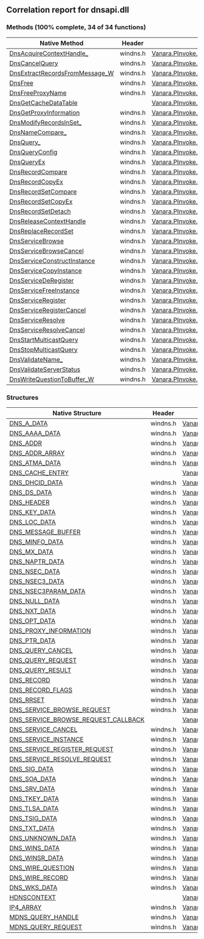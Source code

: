 ## Correlation report for dnsapi.dll  
### Methods (100% complete, 34 of 34 functions)  
Native Method | Header | Managed Method  
--- | --- | ---  
[DnsAcquireContextHandle_](https://www.google.com/search?num=5&q=DnsAcquireContextHandle_A+site%3Adocs.microsoft.com) | windns.h | [Vanara.PInvoke.DnsApi.DnsAcquireContextHandle](https://github.com/dahall/Vanara/search?l=C%23&q=DnsAcquireContextHandle)  
[DnsCancelQuery](https://www.google.com/search?num=5&q=DnsCancelQuery+site%3Adocs.microsoft.com) | windns.h | [Vanara.PInvoke.DnsApi.DnsCancelQuery](https://github.com/dahall/Vanara/search?l=C%23&q=DnsCancelQuery)  
[DnsExtractRecordsFromMessage_W](https://www.google.com/search?num=5&q=DnsExtractRecordsFromMessage_W+site%3Adocs.microsoft.com) | windns.h | [Vanara.PInvoke.DnsApi.DnsExtractRecordsFromMessage](https://github.com/dahall/Vanara/search?l=C%23&q=DnsExtractRecordsFromMessage)  
[DnsFree](https://www.google.com/search?num=5&q=DnsFree+site%3Adocs.microsoft.com) | windns.h | [Vanara.PInvoke.DnsApi.DnsFree](https://github.com/dahall/Vanara/search?l=C%23&q=DnsFree)  
[DnsFreeProxyName](https://www.google.com/search?num=5&q=DnsFreeProxyName+site%3Adocs.microsoft.com) | windns.h | [Vanara.PInvoke.DnsApi.DnsFreeProxyName](https://github.com/dahall/Vanara/search?l=C%23&q=DnsFreeProxyName)  
[DnsGetCacheDataTable](https://www.google.com/search?num=5&q=DnsGetCacheDataTable+site%3Adocs.microsoft.com) |  | [Vanara.PInvoke.DnsApi.DnsGetCacheDataTable](https://github.com/dahall/Vanara/search?l=C%23&q=DnsGetCacheDataTable)  
[DnsGetProxyInformation](https://www.google.com/search?num=5&q=DnsGetProxyInformation+site%3Adocs.microsoft.com) | windns.h | [Vanara.PInvoke.DnsApi.DnsGetProxyInformation](https://github.com/dahall/Vanara/search?l=C%23&q=DnsGetProxyInformation)  
[DnsModifyRecordsInSet_](https://www.google.com/search?num=5&q=DnsModifyRecordsInSet_A+site%3Adocs.microsoft.com) | windns.h | [Vanara.PInvoke.DnsApi.DnsModifyRecordsInSet](https://github.com/dahall/Vanara/search?l=C%23&q=DnsModifyRecordsInSet)  
[DnsNameCompare_](https://www.google.com/search?num=5&q=DnsNameCompare_A+site%3Adocs.microsoft.com) | windns.h | [Vanara.PInvoke.DnsApi.DnsNameCompare](https://github.com/dahall/Vanara/search?l=C%23&q=DnsNameCompare)  
[DnsQuery_](https://www.google.com/search?num=5&q=DnsQuery_A+site%3Adocs.microsoft.com) | windns.h | [Vanara.PInvoke.DnsApi.DnsQuery](https://github.com/dahall/Vanara/search?l=C%23&q=DnsQuery)  
[DnsQueryConfig](https://www.google.com/search?num=5&q=DnsQueryConfig+site%3Adocs.microsoft.com) | windns.h | [Vanara.PInvoke.DnsApi.DnsQueryConfig](https://github.com/dahall/Vanara/search?l=C%23&q=DnsQueryConfig)  
[DnsQueryEx](https://www.google.com/search?num=5&q=DnsQueryEx+site%3Adocs.microsoft.com) | windns.h | [Vanara.PInvoke.DnsApi.DnsQueryEx](https://github.com/dahall/Vanara/search?l=C%23&q=DnsQueryEx)  
[DnsRecordCompare](https://www.google.com/search?num=5&q=DnsRecordCompare+site%3Adocs.microsoft.com) | windns.h | [Vanara.PInvoke.DnsApi.DnsRecordCompare](https://github.com/dahall/Vanara/search?l=C%23&q=DnsRecordCompare)  
[DnsRecordCopyEx](https://www.google.com/search?num=5&q=DnsRecordCopyEx+site%3Adocs.microsoft.com) | windns.h | [Vanara.PInvoke.DnsApi.DnsRecordCopyEx](https://github.com/dahall/Vanara/search?l=C%23&q=DnsRecordCopyEx)  
[DnsRecordSetCompare](https://www.google.com/search?num=5&q=DnsRecordSetCompare+site%3Adocs.microsoft.com) | windns.h | [Vanara.PInvoke.DnsApi.DnsRecordSetCompare](https://github.com/dahall/Vanara/search?l=C%23&q=DnsRecordSetCompare)  
[DnsRecordSetCopyEx](https://www.google.com/search?num=5&q=DnsRecordSetCopyEx+site%3Adocs.microsoft.com) | windns.h | [Vanara.PInvoke.DnsApi.DnsRecordSetCopyEx](https://github.com/dahall/Vanara/search?l=C%23&q=DnsRecordSetCopyEx)  
[DnsRecordSetDetach](https://www.google.com/search?num=5&q=DnsRecordSetDetach+site%3Adocs.microsoft.com) | windns.h | [Vanara.PInvoke.DnsApi.DnsRecordSetDetach](https://github.com/dahall/Vanara/search?l=C%23&q=DnsRecordSetDetach)  
[DnsReleaseContextHandle](https://www.google.com/search?num=5&q=DnsReleaseContextHandle+site%3Adocs.microsoft.com) | windns.h | [Vanara.PInvoke.DnsApi.DnsReleaseContextHandle](https://github.com/dahall/Vanara/search?l=C%23&q=DnsReleaseContextHandle)  
[DnsReplaceRecordSet](https://www.google.com/search?num=5&q=DnsReplaceRecordSetA+site%3Adocs.microsoft.com) | windns.h | [Vanara.PInvoke.DnsApi.DnsReplaceRecordSet](https://github.com/dahall/Vanara/search?l=C%23&q=DnsReplaceRecordSet)  
[DnsServiceBrowse](https://www.google.com/search?num=5&q=DnsServiceBrowse+site%3Adocs.microsoft.com) | windns.h | [Vanara.PInvoke.DnsApi.DnsServiceBrowse](https://github.com/dahall/Vanara/search?l=C%23&q=DnsServiceBrowse)  
[DnsServiceBrowseCancel](https://www.google.com/search?num=5&q=DnsServiceBrowseCancel+site%3Adocs.microsoft.com) | windns.h | [Vanara.PInvoke.DnsApi.DnsServiceBrowseCancel](https://github.com/dahall/Vanara/search?l=C%23&q=DnsServiceBrowseCancel)  
[DnsServiceConstructInstance](https://www.google.com/search?num=5&q=DnsServiceConstructInstance+site%3Adocs.microsoft.com) | windns.h | [Vanara.PInvoke.DnsApi.DnsServiceConstructInstance](https://github.com/dahall/Vanara/search?l=C%23&q=DnsServiceConstructInstance)  
[DnsServiceCopyInstance](https://www.google.com/search?num=5&q=DnsServiceCopyInstance+site%3Adocs.microsoft.com) | windns.h | [Vanara.PInvoke.DnsApi.DnsServiceCopyInstance](https://github.com/dahall/Vanara/search?l=C%23&q=DnsServiceCopyInstance)  
[DnsServiceDeRegister](https://www.google.com/search?num=5&q=DnsServiceDeRegister+site%3Adocs.microsoft.com) | windns.h | [Vanara.PInvoke.DnsApi.DnsServiceDeRegister](https://github.com/dahall/Vanara/search?l=C%23&q=DnsServiceDeRegister)  
[DnsServiceFreeInstance](https://www.google.com/search?num=5&q=DnsServiceFreeInstance+site%3Adocs.microsoft.com) | windns.h | [Vanara.PInvoke.DnsApi.DnsServiceFreeInstance](https://github.com/dahall/Vanara/search?l=C%23&q=DnsServiceFreeInstance)  
[DnsServiceRegister](https://www.google.com/search?num=5&q=DnsServiceRegister+site%3Adocs.microsoft.com) | windns.h | [Vanara.PInvoke.DnsApi.DnsServiceRegister](https://github.com/dahall/Vanara/search?l=C%23&q=DnsServiceRegister)  
[DnsServiceRegisterCancel](https://www.google.com/search?num=5&q=DnsServiceRegisterCancel+site%3Adocs.microsoft.com) | windns.h | [Vanara.PInvoke.DnsApi.DnsServiceRegisterCancel](https://github.com/dahall/Vanara/search?l=C%23&q=DnsServiceRegisterCancel)  
[DnsServiceResolve](https://www.google.com/search?num=5&q=DnsServiceResolve+site%3Adocs.microsoft.com) | windns.h | [Vanara.PInvoke.DnsApi.DnsServiceResolve](https://github.com/dahall/Vanara/search?l=C%23&q=DnsServiceResolve)  
[DnsServiceResolveCancel](https://www.google.com/search?num=5&q=DnsServiceResolveCancel+site%3Adocs.microsoft.com) | windns.h | [Vanara.PInvoke.DnsApi.DnsServiceResolveCancel](https://github.com/dahall/Vanara/search?l=C%23&q=DnsServiceResolveCancel)  
[DnsStartMulticastQuery](https://www.google.com/search?num=5&q=DnsStartMulticastQuery+site%3Adocs.microsoft.com) | windns.h | [Vanara.PInvoke.DnsApi.DnsStartMulticastQuery](https://github.com/dahall/Vanara/search?l=C%23&q=DnsStartMulticastQuery)  
[DnsStopMulticastQuery](https://www.google.com/search?num=5&q=DnsStopMulticastQuery+site%3Adocs.microsoft.com) | windns.h | [Vanara.PInvoke.DnsApi.DnsStopMulticastQuery](https://github.com/dahall/Vanara/search?l=C%23&q=DnsStopMulticastQuery)  
[DnsValidateName_](https://www.google.com/search?num=5&q=DnsValidateName_A+site%3Adocs.microsoft.com) | windns.h | [Vanara.PInvoke.DnsApi.DnsValidateName](https://github.com/dahall/Vanara/search?l=C%23&q=DnsValidateName)  
[DnsValidateServerStatus](https://www.google.com/search?num=5&q=DnsValidateServerStatus+site%3Adocs.microsoft.com) | windns.h | [Vanara.PInvoke.DnsApi.DnsValidateServerStatus](https://github.com/dahall/Vanara/search?l=C%23&q=DnsValidateServerStatus)  
[DnsWriteQuestionToBuffer_W](https://www.google.com/search?num=5&q=DnsWriteQuestionToBuffer_W+site%3Adocs.microsoft.com) | windns.h | [Vanara.PInvoke.DnsApi.DnsWriteQuestionToBuffer](https://github.com/dahall/Vanara/search?l=C%23&q=DnsWriteQuestionToBuffer)  
### Structures  
Native Structure | Header | Managed Structure  
--- | --- | ---  
[DNS_A_DATA](https://www.google.com/search?num=5&q=DNS_A_DATA+site%3Adocs.microsoft.com) | windns.h | [Vanara.PInvoke.DnsApi.DNS_A_DATA](https://github.com/dahall/Vanara/search?l=C%23&q=DNS_A_DATA)  
[DNS_AAAA_DATA](https://www.google.com/search?num=5&q=DNS_AAAA_DATA+site%3Adocs.microsoft.com) | windns.h | [Vanara.PInvoke.DnsApi.DNS_AAAA_DATA](https://github.com/dahall/Vanara/search?l=C%23&q=DNS_AAAA_DATA)  
[DNS_ADDR](https://www.google.com/search?num=5&q=DNS_ADDR+site%3Adocs.microsoft.com) | windns.h | [Vanara.PInvoke.DnsApi.DNS_ADDR](https://github.com/dahall/Vanara/search?l=C%23&q=DNS_ADDR)  
[DNS_ADDR_ARRAY](https://www.google.com/search?num=5&q=DNS_ADDR_ARRAY+site%3Adocs.microsoft.com) | windns.h | [Vanara.PInvoke.DnsApi.DNS_ADDR_ARRAY](https://github.com/dahall/Vanara/search?l=C%23&q=DNS_ADDR_ARRAY)  
[DNS_ATMA_DATA](https://www.google.com/search?num=5&q=DNS_ATMA_DATA+site%3Adocs.microsoft.com) | windns.h | [Vanara.PInvoke.DnsApi.DNS_ATMA_DATA](https://github.com/dahall/Vanara/search?l=C%23&q=DNS_ATMA_DATA)  
[DNS_CACHE_ENTRY](https://www.google.com/search?num=5&q=DNS_CACHE_ENTRY+site%3Adocs.microsoft.com) |  | [Vanara.PInvoke.DnsApi.DNS_CACHE_ENTRY](https://github.com/dahall/Vanara/search?l=C%23&q=DNS_CACHE_ENTRY)  
[DNS_DHCID_DATA](https://www.google.com/search?num=5&q=DNS_DHCID_DATA+site%3Adocs.microsoft.com) | windns.h | [Vanara.PInvoke.DnsApi.DNS_DHCID_DATA](https://github.com/dahall/Vanara/search?l=C%23&q=DNS_DHCID_DATA)  
[DNS_DS_DATA](https://www.google.com/search?num=5&q=DNS_DS_DATA+site%3Adocs.microsoft.com) | windns.h | [Vanara.PInvoke.DnsApi.DNS_DS_DATA](https://github.com/dahall/Vanara/search?l=C%23&q=DNS_DS_DATA)  
[DNS_HEADER](https://www.google.com/search?num=5&q=DNS_HEADER+site%3Adocs.microsoft.com) | windns.h | [Vanara.PInvoke.DnsApi.DNS_HEADER](https://github.com/dahall/Vanara/search?l=C%23&q=DNS_HEADER)  
[DNS_KEY_DATA](https://www.google.com/search?num=5&q=DNS_KEY_DATA+site%3Adocs.microsoft.com) | windns.h | [Vanara.PInvoke.DnsApi.DNS_KEY_DATA](https://github.com/dahall/Vanara/search?l=C%23&q=DNS_KEY_DATA)  
[DNS_LOC_DATA](https://www.google.com/search?num=5&q=DNS_LOC_DATA+site%3Adocs.microsoft.com) | windns.h | [Vanara.PInvoke.DnsApi.DNS_LOC_DATA](https://github.com/dahall/Vanara/search?l=C%23&q=DNS_LOC_DATA)  
[DNS_MESSAGE_BUFFER](https://www.google.com/search?num=5&q=DNS_MESSAGE_BUFFER+site%3Adocs.microsoft.com) | windns.h | [Vanara.PInvoke.DnsApi.DNS_MESSAGE_BUFFER](https://github.com/dahall/Vanara/search?l=C%23&q=DNS_MESSAGE_BUFFER)  
[DNS_MINFO_DATA](https://www.google.com/search?num=5&q=DNS_MINFO_DATA+site%3Adocs.microsoft.com) | windns.h | [Vanara.PInvoke.DnsApi.DNS_MINFO_DATA](https://github.com/dahall/Vanara/search?l=C%23&q=DNS_MINFO_DATA)  
[DNS_MX_DATA](https://www.google.com/search?num=5&q=DNS_MX_DATA+site%3Adocs.microsoft.com) | windns.h | [Vanara.PInvoke.DnsApi.DNS_MX_DATA](https://github.com/dahall/Vanara/search?l=C%23&q=DNS_MX_DATA)  
[DNS_NAPTR_DATA](https://www.google.com/search?num=5&q=DNS_NAPTR_DATA+site%3Adocs.microsoft.com) | windns.h | [Vanara.PInvoke.DnsApi.DNS_NAPTR_DATA](https://github.com/dahall/Vanara/search?l=C%23&q=DNS_NAPTR_DATA)  
[DNS_NSEC_DATA](https://www.google.com/search?num=5&q=DNS_NSEC_DATA+site%3Adocs.microsoft.com) | windns.h | [Vanara.PInvoke.DnsApi.DNS_NSEC_DATA](https://github.com/dahall/Vanara/search?l=C%23&q=DNS_NSEC_DATA)  
[DNS_NSEC3_DATA](https://www.google.com/search?num=5&q=DNS_NSEC3_DATA+site%3Adocs.microsoft.com) | windns.h | [Vanara.PInvoke.DnsApi.DNS_NSEC3_DATA](https://github.com/dahall/Vanara/search?l=C%23&q=DNS_NSEC3_DATA)  
[DNS_NSEC3PARAM_DATA](https://www.google.com/search?num=5&q=DNS_NSEC3PARAM_DATA+site%3Adocs.microsoft.com) | windns.h | [Vanara.PInvoke.DnsApi.DNS_NSEC3PARAM_DATA](https://github.com/dahall/Vanara/search?l=C%23&q=DNS_NSEC3PARAM_DATA)  
[DNS_NULL_DATA](https://www.google.com/search?num=5&q=DNS_NULL_DATA+site%3Adocs.microsoft.com) | windns.h | [Vanara.PInvoke.DnsApi.DNS_NULL_DATA](https://github.com/dahall/Vanara/search?l=C%23&q=DNS_NULL_DATA)  
[DNS_NXT_DATA](https://www.google.com/search?num=5&q=DNS_NXT_DATA+site%3Adocs.microsoft.com) | windns.h | [Vanara.PInvoke.DnsApi.DNS_NXT_DATA](https://github.com/dahall/Vanara/search?l=C%23&q=DNS_NXT_DATA)  
[DNS_OPT_DATA](https://www.google.com/search?num=5&q=DNS_OPT_DATA+site%3Adocs.microsoft.com) | windns.h | [Vanara.PInvoke.DnsApi.DNS_OPT_DATA](https://github.com/dahall/Vanara/search?l=C%23&q=DNS_OPT_DATA)  
[DNS_PROXY_INFORMATION](https://www.google.com/search?num=5&q=DNS_PROXY_INFORMATION+site%3Adocs.microsoft.com) | windns.h | [Vanara.PInvoke.DnsApi.DNS_PROXY_INFORMATION](https://github.com/dahall/Vanara/search?l=C%23&q=DNS_PROXY_INFORMATION)  
[DNS_PTR_DATA](https://www.google.com/search?num=5&q=DNS_PTR_DATA+site%3Adocs.microsoft.com) | windns.h | [Vanara.PInvoke.DnsApi.DNS_PTR_DATA](https://github.com/dahall/Vanara/search?l=C%23&q=DNS_PTR_DATA)  
[DNS_QUERY_CANCEL](https://www.google.com/search?num=5&q=DNS_QUERY_CANCEL+site%3Adocs.microsoft.com) | windns.h | [Vanara.PInvoke.DnsApi.DNS_QUERY_CANCEL](https://github.com/dahall/Vanara/search?l=C%23&q=DNS_QUERY_CANCEL)  
[DNS_QUERY_REQUEST](https://www.google.com/search?num=5&q=DNS_QUERY_REQUEST+site%3Adocs.microsoft.com) | windns.h | [Vanara.PInvoke.DnsApi.DNS_QUERY_REQUEST](https://github.com/dahall/Vanara/search?l=C%23&q=DNS_QUERY_REQUEST)  
[DNS_QUERY_RESULT](https://www.google.com/search?num=5&q=DNS_QUERY_RESULT+site%3Adocs.microsoft.com) | windns.h | [Vanara.PInvoke.DnsApi.DNS_QUERY_RESULT](https://github.com/dahall/Vanara/search?l=C%23&q=DNS_QUERY_RESULT)  
[DNS_RECORD](https://www.google.com/search?num=5&q=DNS_RECORD+site%3Adocs.microsoft.com) | windns.h | [Vanara.PInvoke.DnsApi.DNS_RECORD](https://github.com/dahall/Vanara/search?l=C%23&q=DNS_RECORD)  
[DNS_RECORD_FLAGS](https://www.google.com/search?num=5&q=DNS_RECORD_FLAGS+site%3Adocs.microsoft.com) | windns.h | [Vanara.PInvoke.DnsApi.DNS_RECORD_FLAGS](https://github.com/dahall/Vanara/search?l=C%23&q=DNS_RECORD_FLAGS)  
[DNS_RRSET](https://www.google.com/search?num=5&q=DNS_RRSET+site%3Adocs.microsoft.com) | windns.h | [Vanara.PInvoke.DnsApi.DNS_RRSET](https://github.com/dahall/Vanara/search?l=C%23&q=DNS_RRSET)  
[DNS_SERVICE_BROWSE_REQUEST](https://www.google.com/search?num=5&q=DNS_SERVICE_BROWSE_REQUEST+site%3Adocs.microsoft.com) | windns.h | [Vanara.PInvoke.DnsApi.DNS_SERVICE_BROWSE_REQUEST](https://github.com/dahall/Vanara/search?l=C%23&q=DNS_SERVICE_BROWSE_REQUEST)  
[DNS_SERVICE_BROWSE_REQUEST_CALLBACK](https://www.google.com/search?num=5&q=DNS_SERVICE_BROWSE_REQUEST_CALLBACK+site%3Adocs.microsoft.com) |  | [Vanara.PInvoke.DnsApi.DNS_SERVICE_BROWSE_REQUEST.DNS_SERVICE_BROWSE_REQUEST_CALLBACK](https://github.com/dahall/Vanara/search?l=C%23&q=DNS_SERVICE_BROWSE_REQUEST_CALLBACK)  
[DNS_SERVICE_CANCEL](https://www.google.com/search?num=5&q=DNS_SERVICE_CANCEL+site%3Adocs.microsoft.com) | windns.h | [Vanara.PInvoke.DnsApi.DNS_SERVICE_CANCEL](https://github.com/dahall/Vanara/search?l=C%23&q=DNS_SERVICE_CANCEL)  
[DNS_SERVICE_INSTANCE](https://www.google.com/search?num=5&q=DNS_SERVICE_INSTANCE+site%3Adocs.microsoft.com) | windns.h | [Vanara.PInvoke.DnsApi.DNS_SERVICE_INSTANCE](https://github.com/dahall/Vanara/search?l=C%23&q=DNS_SERVICE_INSTANCE)  
[DNS_SERVICE_REGISTER_REQUEST](https://www.google.com/search?num=5&q=DNS_SERVICE_REGISTER_REQUEST+site%3Adocs.microsoft.com) | windns.h | [Vanara.PInvoke.DnsApi.DNS_SERVICE_REGISTER_REQUEST](https://github.com/dahall/Vanara/search?l=C%23&q=DNS_SERVICE_REGISTER_REQUEST)  
[DNS_SERVICE_RESOLVE_REQUEST](https://www.google.com/search?num=5&q=DNS_SERVICE_RESOLVE_REQUEST+site%3Adocs.microsoft.com) | windns.h | [Vanara.PInvoke.DnsApi.DNS_SERVICE_RESOLVE_REQUEST](https://github.com/dahall/Vanara/search?l=C%23&q=DNS_SERVICE_RESOLVE_REQUEST)  
[DNS_SIG_DATA](https://www.google.com/search?num=5&q=DNS_SIG_DATA+site%3Adocs.microsoft.com) | windns.h | [Vanara.PInvoke.DnsApi.DNS_SIG_DATA](https://github.com/dahall/Vanara/search?l=C%23&q=DNS_SIG_DATA)  
[DNS_SOA_DATA](https://www.google.com/search?num=5&q=DNS_SOA_DATA+site%3Adocs.microsoft.com) | windns.h | [Vanara.PInvoke.DnsApi.DNS_SOA_DATA](https://github.com/dahall/Vanara/search?l=C%23&q=DNS_SOA_DATA)  
[DNS_SRV_DATA](https://www.google.com/search?num=5&q=DNS_SRV_DATA+site%3Adocs.microsoft.com) | windns.h | [Vanara.PInvoke.DnsApi.DNS_SRV_DATA](https://github.com/dahall/Vanara/search?l=C%23&q=DNS_SRV_DATA)  
[DNS_TKEY_DATA](https://www.google.com/search?num=5&q=DNS_TKEY_DATA+site%3Adocs.microsoft.com) | windns.h | [Vanara.PInvoke.DnsApi.DNS_TKEY_DATA](https://github.com/dahall/Vanara/search?l=C%23&q=DNS_TKEY_DATA)  
[DNS_TLSA_DATA](https://www.google.com/search?num=5&q=DNS_TLSA_DATA+site%3Adocs.microsoft.com) | windns.h | [Vanara.PInvoke.DnsApi.DNS_TLSA_DATA](https://github.com/dahall/Vanara/search?l=C%23&q=DNS_TLSA_DATA)  
[DNS_TSIG_DATA](https://www.google.com/search?num=5&q=DNS_TSIG_DATA+site%3Adocs.microsoft.com) | windns.h | [Vanara.PInvoke.DnsApi.DNS_TSIG_DATA](https://github.com/dahall/Vanara/search?l=C%23&q=DNS_TSIG_DATA)  
[DNS_TXT_DATA](https://www.google.com/search?num=5&q=DNS_TXT_DATA+site%3Adocs.microsoft.com) | windns.h | [Vanara.PInvoke.DnsApi.DNS_TXT_DATA](https://github.com/dahall/Vanara/search?l=C%23&q=DNS_TXT_DATA)  
[DNS_UNKNOWN_DATA](https://www.google.com/search?num=5&q=DNS_UNKNOWN_DATA+site%3Adocs.microsoft.com) | windns.h | [Vanara.PInvoke.DnsApi.DNS_UNKNOWN_DATA](https://github.com/dahall/Vanara/search?l=C%23&q=DNS_UNKNOWN_DATA)  
[DNS_WINS_DATA](https://www.google.com/search?num=5&q=DNS_WINS_DATA+site%3Adocs.microsoft.com) | windns.h | [Vanara.PInvoke.DnsApi.DNS_WINS_DATA](https://github.com/dahall/Vanara/search?l=C%23&q=DNS_WINS_DATA)  
[DNS_WINSR_DATA](https://www.google.com/search?num=5&q=DNS_WINSR_DATA+site%3Adocs.microsoft.com) | windns.h | [Vanara.PInvoke.DnsApi.DNS_WINSR_DATA](https://github.com/dahall/Vanara/search?l=C%23&q=DNS_WINSR_DATA)  
[DNS_WIRE_QUESTION](https://www.google.com/search?num=5&q=DNS_WIRE_QUESTION+site%3Adocs.microsoft.com) | windns.h | [Vanara.PInvoke.DnsApi.DNS_WIRE_QUESTION](https://github.com/dahall/Vanara/search?l=C%23&q=DNS_WIRE_QUESTION)  
[DNS_WIRE_RECORD](https://www.google.com/search?num=5&q=DNS_WIRE_RECORD+site%3Adocs.microsoft.com) | windns.h | [Vanara.PInvoke.DnsApi.DNS_WIRE_RECORD](https://github.com/dahall/Vanara/search?l=C%23&q=DNS_WIRE_RECORD)  
[DNS_WKS_DATA](https://www.google.com/search?num=5&q=DNS_WKS_DATA+site%3Adocs.microsoft.com) | windns.h | [Vanara.PInvoke.DnsApi.DNS_WKS_DATA](https://github.com/dahall/Vanara/search?l=C%23&q=DNS_WKS_DATA)  
[HDNSCONTEXT](https://www.google.com/search?num=5&q=HDNSCONTEXT+site%3Adocs.microsoft.com) |  | [Vanara.PInvoke.DnsApi.HDNSCONTEXT](https://github.com/dahall/Vanara/search?l=C%23&q=HDNSCONTEXT)  
[IP4_ARRAY](https://www.google.com/search?num=5&q=IP4_ARRAY+site%3Adocs.microsoft.com) | windns.h | [Vanara.PInvoke.DnsApi.IP4_ARRAY](https://github.com/dahall/Vanara/search?l=C%23&q=IP4_ARRAY)  
[MDNS_QUERY_HANDLE](https://www.google.com/search?num=5&q=MDNS_QUERY_HANDLE+site%3Adocs.microsoft.com) | windns.h | [Vanara.PInvoke.DnsApi.MDNS_QUERY_HANDLE](https://github.com/dahall/Vanara/search?l=C%23&q=MDNS_QUERY_HANDLE)  
[MDNS_QUERY_REQUEST](https://www.google.com/search?num=5&q=MDNS_QUERY_REQUEST+site%3Adocs.microsoft.com) | windns.h | [Vanara.PInvoke.DnsApi.MDNS_QUERY_REQUEST](https://github.com/dahall/Vanara/search?l=C%23&q=MDNS_QUERY_REQUEST)  
